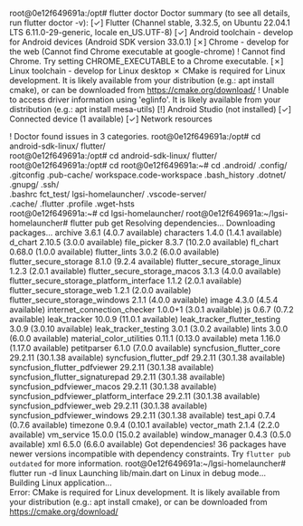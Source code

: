 root@0e12f649691a:/opt# flutter doctor 
Doctor summary (to see all details, run flutter doctor -v):
[✓] Flutter (Channel stable, 3.32.5, on Ubuntu 22.04.1 LTS 6.11.0-29-generic, locale en_US.UTF-8)
[✓] Android toolchain - develop for Android devices (Android SDK version 33.0.1)
[✗] Chrome - develop for the web (Cannot find Chrome executable at google-chrome)
    ! Cannot find Chrome. Try setting CHROME_EXECUTABLE to a Chrome executable.
[✗] Linux toolchain - develop for Linux desktop
    ✗ CMake is required for Linux development.
      It is likely available from your distribution (e.g.: apt install cmake), or can be downloaded from https://cmake.org/download/
    ! Unable to access driver information using 'eglinfo'.
      It is likely available from your distribution (e.g.: apt install mesa-utils)
[!] Android Studio (not installed)
[✓] Connected device (1 available)
[✓] Network resources

! Doctor found issues in 3 categories.
root@0e12f649691a:/opt# cd 
android-sdk-linux/ flutter/           
root@0e12f649691a:/opt# cd 
android-sdk-linux/ flutter/           
root@0e12f649691a:/opt# cd 
root@0e12f649691a:~# cd 
.android/                 .config/                  .gitconfig                .pub-cache/               workspace.code-workspace
.bash_history             .dotnet/                  .gnupg/                   .ssh/                     
.bashrc                   fct_test/                 lgsi-homelauncher/        .vscode-server/           
.cache/                   .flutter                  .profile                  .wget-hsts                
root@0e12f649691a:~# cd lgsi-homelauncher/
root@0e12f649691a:~/lgsi-homelauncher# flutter pub get
Resolving dependencies... 
Downloading packages... 
  archive 3.6.1 (4.0.7 available)
  characters 1.4.0 (1.4.1 available)
  d_chart 2.10.5 (3.0.0 available)
  file_picker 8.3.7 (10.2.0 available)
  fl_chart 0.68.0 (1.0.0 available)
  flutter_lints 3.0.2 (6.0.0 available)
  flutter_secure_storage 8.1.0 (9.2.4 available)
  flutter_secure_storage_linux 1.2.3 (2.0.1 available)
  flutter_secure_storage_macos 3.1.3 (4.0.0 available)
  flutter_secure_storage_platform_interface 1.1.2 (2.0.1 available)
  flutter_secure_storage_web 1.2.1 (2.0.0 available)
  flutter_secure_storage_windows 2.1.1 (4.0.0 available)
  image 4.3.0 (4.5.4 available)
  internet_connection_checker 1.0.0+1 (3.0.1 available)
  js 0.6.7 (0.7.2 available)
  leak_tracker 10.0.9 (11.0.1 available)
  leak_tracker_flutter_testing 3.0.9 (3.0.10 available)
  leak_tracker_testing 3.0.1 (3.0.2 available)
  lints 3.0.0 (6.0.0 available)
  material_color_utilities 0.11.1 (0.13.0 available)
  meta 1.16.0 (1.17.0 available)
  petitparser 6.1.0 (7.0.0 available)
  syncfusion_flutter_core 29.2.11 (30.1.38 available)
  syncfusion_flutter_pdf 29.2.11 (30.1.38 available)
  syncfusion_flutter_pdfviewer 29.2.11 (30.1.38 available)
  syncfusion_flutter_signaturepad 29.2.11 (30.1.38 available)
  syncfusion_pdfviewer_macos 29.2.11 (30.1.38 available)
  syncfusion_pdfviewer_platform_interface 29.2.11 (30.1.38 available)
  syncfusion_pdfviewer_web 29.2.11 (30.1.38 available)
  syncfusion_pdfviewer_windows 29.2.11 (30.1.38 available)
  test_api 0.7.4 (0.7.6 available)
  timezone 0.9.4 (0.10.1 available)
  vector_math 2.1.4 (2.2.0 available)
  vm_service 15.0.0 (15.0.2 available)
  window_manager 0.4.3 (0.5.0 available)
  xml 6.5.0 (6.6.0 available)
Got dependencies!
36 packages have newer versions incompatible with dependency constraints.
Try `flutter pub outdated` for more information.
root@0e12f649691a:~/lgsi-homelauncher# flutter run -d linux
Launching lib/main.dart on Linux in debug mode...
Building Linux application...                                           
Error: CMake is required for Linux development.
It is likely available from your distribution (e.g.: apt install cmake), or can be downloaded from https://cmake.org/download/

